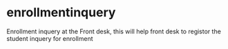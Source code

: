 # enrollmentinquery
Enrollment inquery at the Front desk, this will help front desk to registor the student inquery for enrollment

